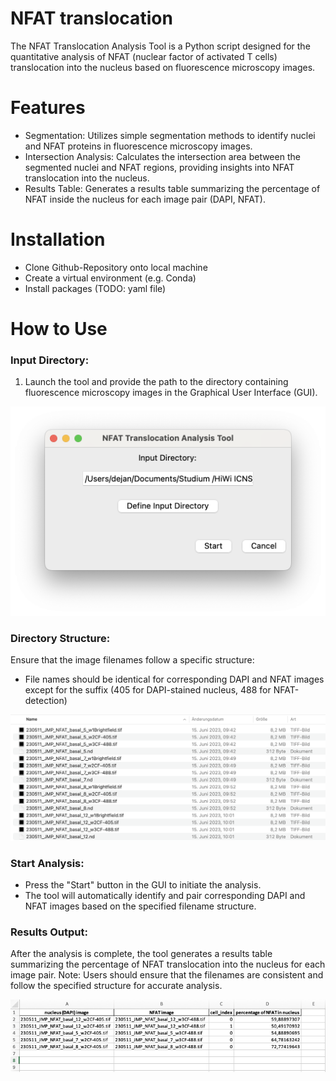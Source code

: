 # NFAT translocation 
The NFAT Translocation Analysis Tool is a Python script designed for the quantitative analysis of NFAT (nuclear factor of activated T cells) translocation into the nucleus based on fluorescence microscopy images.

# Features

- Segmentation: Utilizes simple segmentation methods to identify nuclei and NFAT proteins in fluorescence microscopy images.
- Intersection Analysis: Calculates the intersection area between the segmented nuclei and NFAT regions, providing insights into NFAT translocation into the nucleus.
- Results Table: Generates a results table summarizing the percentage of NFAT inside the nucleus for each image pair (DAPI, NFAT).


# Installation
- Clone Github-Repository onto local machine
- Create a virtual environment (e.g. Conda)
- Install packages (TODO: yaml file)

# How to Use
### Input Directory:
1. Launch the tool and provide the path to the directory containing fluorescence microscopy images in the Graphical User Interface (GUI).

![example](images/gui_image.png)

### Directory Structure:
Ensure that the image filenames follow a specific structure:
- File names should be identical for corresponding DAPI and NFAT images except for the suffix (405 for DAPI-stained nucleus, 488 for NFAT-detection)

![example](images/directory_example.png)


### Start Analysis:
- Press the "Start" button in the GUI to initiate the analysis.
- The tool will automatically identify and pair corresponding DAPI and NFAT images based on the specified filename structure.

### Results Output:
After the analysis is complete, the tool generates a results table summarizing the percentage of NFAT translocation into the nucleus for each image pair.
Note: Users should ensure that the filenames are consistent and follow the specified structure for accurate analysis.

![example](images/results_example.png)
